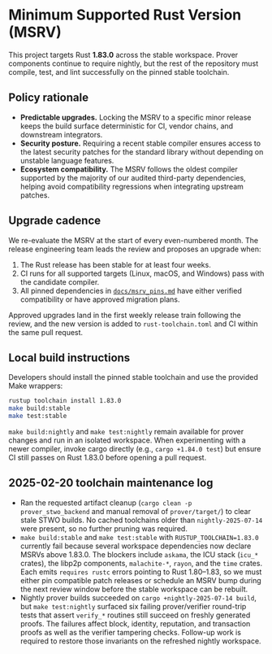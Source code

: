 # Minimum Supported Rust Version (MSRV)

This project targets Rust **1.83.0** across the stable workspace. Prover
components continue to require nightly, but the rest of the repository must
compile, test, and lint successfully on the pinned stable toolchain.

## Policy rationale

- **Predictable upgrades.** Locking the MSRV to a specific minor release keeps the
  build surface deterministic for CI, vendor chains, and downstream integrators.
- **Security posture.** Requiring a recent stable compiler ensures access to the
  latest security patches for the standard library without depending on
  unstable language features.
- **Ecosystem compatibility.** The MSRV follows the oldest compiler supported by
  the majority of our audited third-party dependencies, helping avoid
  compatibility regressions when integrating upstream patches.

## Upgrade cadence

We re-evaluate the MSRV at the start of every even-numbered month. The release
engineering team leads the review and proposes an upgrade when:

1. The Rust release has been stable for at least four weeks.
2. CI runs for all supported targets (Linux, macOS, and Windows) pass with the
   candidate compiler.
3. All pinned dependencies in [`docs/msrv_pins.md`](./msrv_pins.md) have either
   verified compatibility or have approved migration plans.

Approved upgrades land in the first weekly release train following the review,
and the new version is added to `rust-toolchain.toml` and CI within the same
pull request.

## Local build instructions

Developers should install the pinned stable toolchain and use the provided Make
wrappers:

```sh
rustup toolchain install 1.83.0
make build:stable
make test:stable
```

`make build:nightly` and `make test:nightly` remain available for prover changes
and run in an isolated workspace. When experimenting with a newer compiler,
invoke cargo directly (e.g., `cargo +1.84.0 test`) but ensure CI still passes on
Rust 1.83.0 before opening a pull request.

## 2025-02-20 toolchain maintenance log

- Ran the requested artifact cleanup (`cargo clean -p prover_stwo_backend` and
  manual removal of `prover/target/`) to clear stale STWO builds. No cached
  toolchains older than `nightly-2025-07-14` were present, so no further
  pruning was required.
- `make build:stable` and `make test:stable` with `RUSTUP_TOOLCHAIN=1.83.0`
  currently fail because several workspace dependencies now declare MSRVs above
  1.83.0. The blockers include `askama`, the ICU stack (`icu_*` crates), the
  libp2p components, `malachite-*`, `rayon`, and the `time` crates. Each emits
  `requires rustc` errors pointing to Rust 1.80–1.83, so we must either pin
  compatible patch releases or schedule an MSRV bump during the next review
  window before the stable workspace can be rebuilt.
- Nightly prover builds succeeded on `cargo +nightly-2025-07-14 build`, but
  `make test:nightly` surfaced six failing prover/verifier round-trip tests that
  assert `verify_*` routines still succeed on freshly generated proofs. The
  failures affect block, identity, reputation, and transaction proofs as well
  as the verifier tampering checks. Follow-up work is required to restore those
  invariants on the refreshed nightly workspace.
